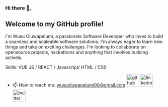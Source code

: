 ### Hi there 👋, 
## Welcome to my GitHub profile!
I'm Wusu Oluwapelumi, a passionate Software Developer who loves to build a seamless and scaleable software solutions. I'm always eager to learn new things and take on exciting challenges. I’m looking to collaborate on opensource projects, hackathons and anything that involves building actively.

Skills: VUE JS / REACT / Javascript/ HTML / CSS
- 📫 How to reach me: wusuoluwapelumi00@gmail.com [<img src='https://cdn.jsdelivr.net/npm/simple-icons@3.0.1/icons/github.svg' alt='github' height='40'>](https://github.com/Lummieboy)  [<img src='https://cdn.jsdelivr.net/npm/simple-icons@3.0.1/icons/linkedin.svg' alt='linkedin' height='40'>](https://www.linkedin.com/in/https://www.linkedin.com/in/wusu-oluwapelumi-82107425a/?lipi=urn%3Ali%3Apage%3Ad_flagship3_feed%3BJYaIrGfyTz%2BBs0NT8umDWg%3D%3D/)  [<img src='https://cdn.jsdelivr.net/npm/simple-icons@3.0.1/icons/twitter.svg' alt='twitter' height='40'>](https://twitter.com/lummieboy)  

